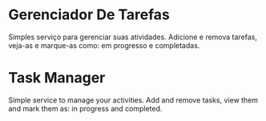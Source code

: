 # Gerenciador De Tarefas
Simples serviço para gerenciar suas atividades. Adicione e remova tarefas, veja-as e marque-as como: em progresso e completadas.
# Task Manager
Simple service to manage your activities. Add and remove tasks, view them and mark them as: in progress and completed.
